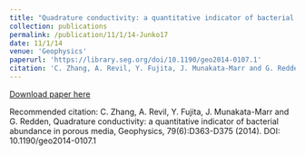 ```yaml
---
title: "Quadrature conductivity: a quantitative indicator of bacterial abundance in porous media"
collection: publications
permalink: /publication/11/1/14-Junko17
date: 11/1/14
venue: 'Geophysics'
paperurl: 'https://library.seg.org/doi/10.1190/geo2014-0107.1'
citation: 'C. Zhang, A. Revil, Y. Fujita, J. Munakata-Marr and G. Redden, Quadrature conductivity: a quantitative indicator of bacterial abundance in porous media, Geophysics, 79(6):D363-D375 (2014). DOI: 10.1190/geo2014-0107.1'
---
```


<a href='https://library.seg.org/doi/10.1190/geo2014-0107.1'>Download paper here</a>

Recommended citation: C. Zhang, A. Revil, Y. Fujita, J. Munakata-Marr and G. Redden, Quadrature conductivity: a quantitative indicator of bacterial abundance in porous media, Geophysics, 79(6):D363-D375 (2014). DOI: 10.1190/geo2014-0107.1